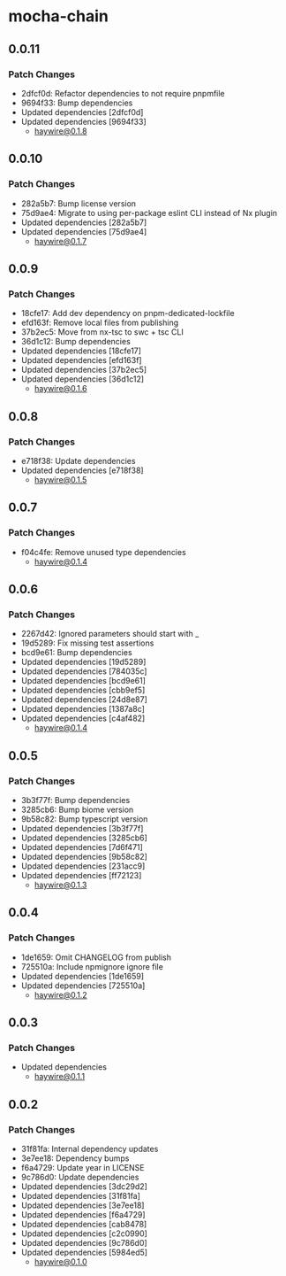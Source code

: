 # mocha-chain

## 0.0.11

### Patch Changes

- 2dfcf0d: Refactor dependencies to not require pnpmfile
- 9694f33: Bump dependencies
- Updated dependencies [2dfcf0d]
- Updated dependencies [9694f33]
  - haywire@0.1.8

## 0.0.10

### Patch Changes

- 282a5b7: Bump license version
- 75d9ae4: Migrate to using per-package eslint CLI instead of Nx plugin
- Updated dependencies [282a5b7]
- Updated dependencies [75d9ae4]
  - haywire@0.1.7

## 0.0.9

### Patch Changes

- 18cfe17: Add dev dependency on pnpm-dedicated-lockfile
- efd163f: Remove local files from publishing
- 37b2ec5: Move from nx-tsc to swc + tsc CLI
- 36d1c12: Bump dependencies
- Updated dependencies [18cfe17]
- Updated dependencies [efd163f]
- Updated dependencies [37b2ec5]
- Updated dependencies [36d1c12]
  - haywire@0.1.6

## 0.0.8

### Patch Changes

- e718f38: Update dependencies
- Updated dependencies [e718f38]
  - haywire@0.1.5

## 0.0.7

### Patch Changes

- f04c4fe: Remove unused type dependencies
  - haywire@0.1.4

## 0.0.6

### Patch Changes

- 2267d42: Ignored parameters should start with \_
- 19d5289: Fix missing test assertions
- bcd9e61: Bump dependencies
- Updated dependencies [19d5289]
- Updated dependencies [784035c]
- Updated dependencies [bcd9e61]
- Updated dependencies [cbb9ef5]
- Updated dependencies [24d8e87]
- Updated dependencies [1387a8c]
- Updated dependencies [c4af482]
  - haywire@0.1.4

## 0.0.5

### Patch Changes

- 3b3f77f: Bump dependencies
- 3285cb6: Bump biome version
- 9b58c82: Bump typescript version
- Updated dependencies [3b3f77f]
- Updated dependencies [3285cb6]
- Updated dependencies [7d6f471]
- Updated dependencies [9b58c82]
- Updated dependencies [231acc9]
- Updated dependencies [ff72123]
  - haywire@0.1.3

## 0.0.4

### Patch Changes

- 1de1659: Omit CHANGELOG from publish
- 725510a: Include npmignore ignore file
- Updated dependencies [1de1659]
- Updated dependencies [725510a]
  - haywire@0.1.2

## 0.0.3

### Patch Changes

- Updated dependencies
  - haywire@0.1.1

## 0.0.2

### Patch Changes

- 31f81fa: Internal dependency updates
- 3e7ee18: Dependency bumps
- f6a4729: Update year in LICENSE
- 9c786d0: Update dependencies
- Updated dependencies [3dc29d2]
- Updated dependencies [31f81fa]
- Updated dependencies [3e7ee18]
- Updated dependencies [f6a4729]
- Updated dependencies [cab8478]
- Updated dependencies [c2c0990]
- Updated dependencies [9c786d0]
- Updated dependencies [5984ed5]
  - haywire@0.1.0
